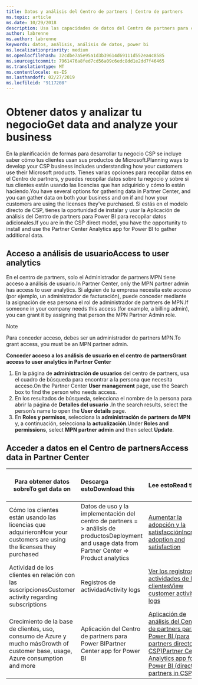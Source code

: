 ```yaml
---
title: Datos y análisis del Centro de partners | Centro de partners
ms.topic: article
ms.date: 10/29/2018
description: Usa las capacidades de datos del Centro de partners para comprender mejor tu negocio.
author: labrenne
ms.author: labrenne
keywords: datos, análisis, análisis de datos, power bi
ms.localizationpriority: medium
ms.openlocfilehash: 32cdbe7a5e95a1d3b39614d69111d552ea4c8585
ms.sourcegitcommit: 7961476a8fed7cd56a09c6edc8dd1e2dd7f46465
ms.translationtype: MT
ms.contentlocale: es-ES
ms.lasthandoff: 02/27/2019
ms.locfileid: "9117208"
---
```

# <a name="get-data-and-analyze-your-business"></a><span data-ttu-id="c6edd-104">Obtener datos y analizar tu negocio</span><span class="sxs-lookup"><span data-stu-id="c6edd-104">Get data and analyze your business</span></span> 

<span data-ttu-id="c6edd-105">En la planificación de formas para desarrollar tu negocio CSP se incluye saber cómo tus clientes usan sus productos de Microsoft.</span><span class="sxs-lookup"><span data-stu-id="c6edd-105">Planning ways to develop your CSP business includes understanding how your customers use their Microsoft products.</span></span> <span data-ttu-id="c6edd-106">Tienes varias opciones para recopilar datos en el Centro de partners, y puedes recopilar datos sobre tu negocio y sobre si tus clientes están usando las licencias que han adquirido y cómo lo están haciendo.</span><span class="sxs-lookup"><span data-stu-id="c6edd-106">You have several options for gathering data in Partner Center, and you can gather data on both your business and on if and how your customers are using the licenses they've purchased.</span></span> <span data-ttu-id="c6edd-107">Si estás en el modelo directo de CSP, tienes la oportunidad de instalar y usar la Aplicación de análisis del Centro de partners para Power BI para recopilar datos adicionales.</span><span class="sxs-lookup"><span data-stu-id="c6edd-107">If you are in the CSP direct model, you have the opportunity to install and use the Partner Center Analytics app for Power BI to gather additional data.</span></span>

## <a name="access-to-user-analytics"></a><span data-ttu-id="c6edd-108">Acceso a análisis de usuario</span><span class="sxs-lookup"><span data-stu-id="c6edd-108">Access to user analytics</span></span>

<span data-ttu-id="c6edd-109">En el centro de partners, solo el Administrador de partners MPN tiene acceso a análisis de usuario.</span><span class="sxs-lookup"><span data-stu-id="c6edd-109">In Partner Center, only the MPN partner admin has access to user analytics.</span></span> <span data-ttu-id="c6edd-110">Si alguien de tu empresa necesita este acceso (por ejemplo, un administrador de facturación), puede conceder mediante la asignación de esa persona el rol de administrador de partners de MPN.</span><span class="sxs-lookup"><span data-stu-id="c6edd-110">If someone in your company needs this access (for example, a billing admin), you can grant it by assigning that person the MPN Partner Admin role.</span></span>

>[!NOTE] 
><span data-ttu-id="c6edd-111">Para conceder acceso, debes ser un administrador de partners MPN.</span><span class="sxs-lookup"><span data-stu-id="c6edd-111">To grant access, you must be an MPN partner admin.</span></span>

**<span data-ttu-id="c6edd-112">Conceder acceso a los análisis de usuario en el centro de partners</span><span class="sxs-lookup"><span data-stu-id="c6edd-112">Grant access to user analytics in Partner Center</span></span>** 

1.  <span data-ttu-id="c6edd-113">En la página de **administración de usuarios** del centro de partners, usa el cuadro de búsqueda para encontrar a la persona que necesita acceso.</span><span class="sxs-lookup"><span data-stu-id="c6edd-113">On the Partner Center **User management** page, use the Search box to find the person who needs access.</span></span>
2.  <span data-ttu-id="c6edd-114">En los resultados de búsqueda, selecciona el nombre de la persona para abrir la página de **Detalles del usuario** .</span><span class="sxs-lookup"><span data-stu-id="c6edd-114">In the search results, select the person’s name to open the **User details** page.</span></span>
3.  <span data-ttu-id="c6edd-115">En **Roles y permisos**, selecciona la **administración de partners de MPN** y, a continuación, selecciona la **actualización**.</span><span class="sxs-lookup"><span data-stu-id="c6edd-115">Under **Roles and permissions**, select **MPN partner admin** and then select **Update**.</span></span>

 
## <a name="access-data-in-partner-center"></a><span data-ttu-id="c6edd-116">Acceder a datos en el Centro de partners</span><span class="sxs-lookup"><span data-stu-id="c6edd-116">Access data in Partner Center</span></span>

|**<span data-ttu-id="c6edd-117">Para obtener datos sobre</span><span class="sxs-lookup"><span data-stu-id="c6edd-117">To get data on</span></span>**   |**<span data-ttu-id="c6edd-118">Descarga esto</span><span class="sxs-lookup"><span data-stu-id="c6edd-118">Download this</span></span>**   |**<span data-ttu-id="c6edd-119">Lee esto</span><span class="sxs-lookup"><span data-stu-id="c6edd-119">Read this</span></span>**   | **<span data-ttu-id="c6edd-120">Se aplica a</span><span class="sxs-lookup"><span data-stu-id="c6edd-120">Applies to</span></span>**    |
|---------------------|:-----------------------|:---------------|:--------------|
|<span data-ttu-id="c6edd-121">Cómo los clientes están usando las licencias que adquirieron</span><span class="sxs-lookup"><span data-stu-id="c6edd-121">How your customers are using the licenses they purchased</span></span>   |<span data-ttu-id="c6edd-122">Datos de uso y la implementación del centro de partners = > análisis de productos</span><span class="sxs-lookup"><span data-stu-id="c6edd-122">Deployment and usage data from Partner Center => Product analytics</span></span>   |[<span data-ttu-id="c6edd-123">Aumentar la adopción y la satisfacción</span><span class="sxs-lookup"><span data-stu-id="c6edd-123">Increase adoption and satisfaction</span></span>](increasing-adoption-and-satisfaction.md)|<span data-ttu-id="c6edd-124">Partners de CSP</span><span class="sxs-lookup"><span data-stu-id="c6edd-124">CSP partners</span></span>|
|<span data-ttu-id="c6edd-125">Actividad de los clientes en relación con las suscripciones</span><span class="sxs-lookup"><span data-stu-id="c6edd-125">Customer activity regarding subscriptions</span></span>   |<span data-ttu-id="c6edd-126">Registros de actividad</span><span class="sxs-lookup"><span data-stu-id="c6edd-126">Activity logs</span></span>   |[<span data-ttu-id="c6edd-127">Ver los registros de actividades de los clientes</span><span class="sxs-lookup"><span data-stu-id="c6edd-127">View customer activity logs</span></span>](activity-logs.md)|<span data-ttu-id="c6edd-128">Partners de CSP</span><span class="sxs-lookup"><span data-stu-id="c6edd-128">CSP partners</span></span>   |
|<span data-ttu-id="c6edd-129">Crecimiento de la base de clientes, uso, consumo de Azure y mucho más</span><span class="sxs-lookup"><span data-stu-id="c6edd-129">Growth of customer base, usage, Azure consumption and more</span></span>   |<span data-ttu-id="c6edd-130">Aplicación del Centro de partners para Power BI</span><span class="sxs-lookup"><span data-stu-id="c6edd-130">Partner Center app for Power BI</span></span>   |[<span data-ttu-id="c6edd-131">Aplicación de análisis del Centro de partners para Power BI (para partners directos en CSP)</span><span class="sxs-lookup"><span data-stu-id="c6edd-131">Partner Center Analytics app for Power BI (direct partners in CSP)</span></span>](power-bi-app-for-direct-partners.md)|<span data-ttu-id="c6edd-132">Partners directos de CSP</span><span class="sxs-lookup"><span data-stu-id="c6edd-132">CSP direct partners</span></span>|






